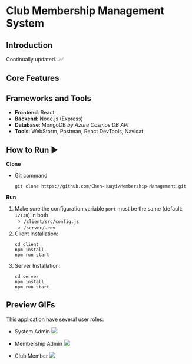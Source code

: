 # Club Membership Management System

## Introduction
Continually updated...✅

## Core Features
[//]: # (+ [x] Create account)
[//]: # (+ [x] User login)
[//]: # (+ [x] Update user profile)

## Frameworks and Tools
+ **Frontend**: React
+ **Backend**: Node.js (Express)
+ **Database**: MongoDB *by Azure Cosmos DB API*
+ **Tools**: WebStorm, Postman, React DevTools, Navicat

## How to Run ▶
**Clone**
+ Git command
    ```shell
    git clone https://github.com/Chen-Huayi/Membership-Management.git
    ```
**Run**
1. Make sure the configuration variable `port` must be the same (default: `12138`) in both
   + `/client/src/config.js`
   + `/server/.env`
2. Client Installation:
    ```shell
    cd client
    npm install
    npm run start
    ```
3. Server Installation: 
    ```shell
    cd server
    npm install
    npm run start
    ```
## Preview GIFs
This application have several user roles:
+ System Admin
![](https://github.com/Chen-Huayi/pictures/blob/main/system_admin.gif)

+ Membership Admin
![](https://github.com/Chen-Huayi/pictures/blob/main/membership_admin.gif)

+ Club Member
![](https://github.com/Chen-Huayi/pictures/blob/main/member.gif)
